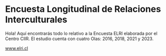 # Encuesta Longitudinal de Relaciones Interculturales

Hola!
Aquí encontrarás todo lo relativo a la Encuesta ELRI elaborada por el Centro CIIR. El estudio cuenta con cuatro Olas: 2016, 2018, 2021 y 2023.

www.elri.cl
